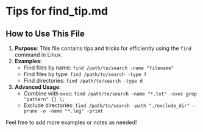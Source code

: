 # Tips for find_tip.md
## How to Use This File

1. **Purpose**: This file contains tips and tricks for efficiently using the `find` command in Linux.
2. **Examples**:
    - Find files by name: `find /path/to/search -name "filename"`
    - Find files by type: `find /path/to/search -type f`
    - Find directories: `find /path/to/search -type d`
3. **Advanced Usage**:
    - Combine with `exec`: `find /path/to/search -name "*.txt" -exec grep "pattern" {} \;`
    - Exclude directories: `find /path/to/search -path "./exclude_dir" -prune -o -name "*.log" -print`

Feel free to add more examples or notes as needed!
